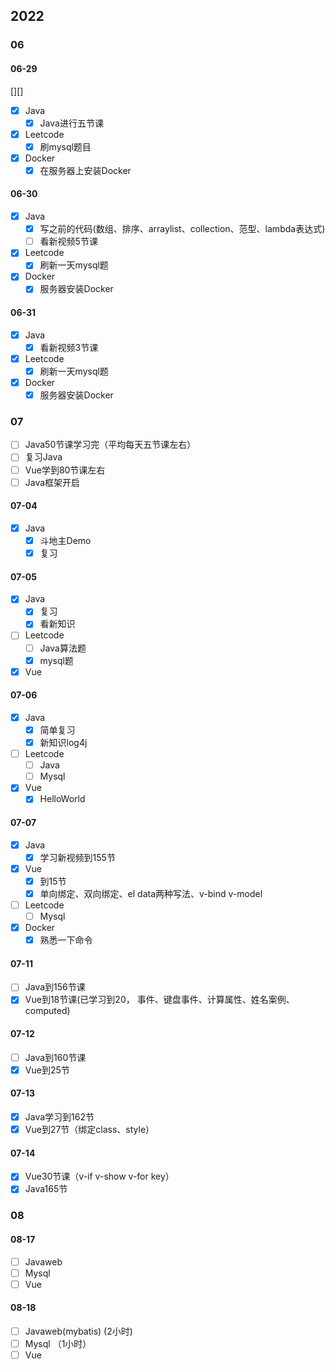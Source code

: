 ## 2022

### 06

#### 06-29

[][]

- [x] Java
  - [x] Java进行五节课
- [x] Leetcode
  - [x] 刷mysql题目
- [x] Docker
  - [x] 在服务器上安装Docker

#### 06-30

- [x] Java
  - [x] 写之前的代码(数组、排序、arraylist、collection、范型、lambda表达式)
  - [ ] 看新视频5节课
- [x] Leetcode
  - [x] 刷新一天mysql题
- [x] Docker
  - [x] 服务器安装Docker

#### 06-31

- [x] Java
  - [x] 看新视频3节课
- [x] Leetcode
  - [x] 刷新一天mysql题
- [x] Docker
  - [x] 服务器安装Docker

### 07

- [ ] Java50节课学习完（平均每天五节课左右）
- [ ] 复习Java
- [ ] Vue学到80节课左右
- [ ] Java框架开启

#### 07-04

- [x] Java
  - [x] 斗地主Demo
  - [x] 复习

#### 07-05

- [x] Java
  - [x] 复习
  - [x] 看新知识
- [ ] Leetcode
  - [ ] Java算法题
  - [x] mysql题
- [x] Vue

#### 07-06

- [x] Java
  - [x] 简单复习
  - [x] 新知识log4j
- [ ] Leetcode
  - [ ] Java
  - [ ] Mysql
- [x] Vue
  - [x] HelloWorld

#### 07-07

- [x] Java
  - [x] 学习新视频到155节
- [x] Vue
  - [x] 到15节
  - [x] 单向绑定、双向绑定、el data两种写法、v-bind v-model
- [ ] Leetcode
  - [ ] Mysql
- [x] Docker
  - [x] 熟悉一下命令

#### 07-11

- [ ] Java到156节课
- [x] Vue到18节课(已学习到20， 事件、键盘事件、计算属性、姓名案例、computed)

#### 07-12

- [ ] Java到160节课
- [x] Vue到25节

#### 07-13

- [x] Java学习到162节
- [x] Vue到27节（绑定class、style）

#### 07-14

- [x] Vue30节课（v-if v-show v-for key）
- [x] Java165节

### 08

#### 08-17

- [ ] Javaweb
- [ ] Mysql
- [ ] Vue

#### 08-18

- [ ] Javaweb(mybatis) (2小时)
- [ ] Mysql （1小时）
- [ ] Vue
